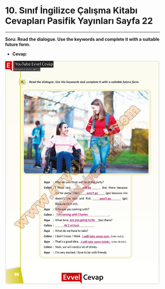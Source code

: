 # 10. Sınıf İngilizce Çalışma Kitabı Cevapları Pasifik Yayınları Sayfa 22

---

**Soru: Read the dialogue. Use the keywords and complete it with a suitable future form.**

-   **Cevap**:

![Image 1](./image_1.jpg)